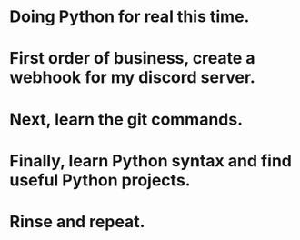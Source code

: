 # Doing Python for real this time.
# First order of business, create a webhook for my discord server.
# Next, learn the git commands.
# Finally, learn Python syntax and find useful Python projects.
# Rinse and repeat.
